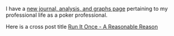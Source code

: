 I have a [new journal, analysis, and graphs page](https://slvrsluger.com) pertaining to my professional life as a poker professional.

Here is a cross post title [Run It Once - A Reasonable Reason](https://slvrsluger.com/blog/)
